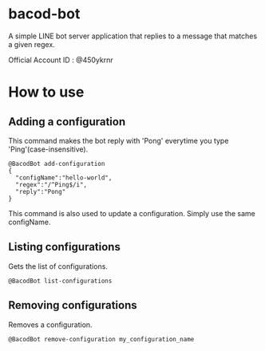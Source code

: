 # bacod-bot
A simple LINE bot server application that replies to a message that matches a given regex.

Official Account ID : @450ykrnr

# How to use
## Adding a configuration
This command makes the bot reply with 'Pong' everytime you type 'Ping'(case-insensitive).
```
@BacodBot add-configuration
{
  "configName":"hello-world",
  "regex":"/^Ping$/i",
  "reply":"Pong"
}
```

This command is also used to update a configuration. Simply use the same configName.

## Listing configurations
Gets the list of configurations.
```
@BacodBot list-configurations
```

## Removing configurations
Removes a configuration.
```
@BacodBot remove-configuration my_configuration_name
```

